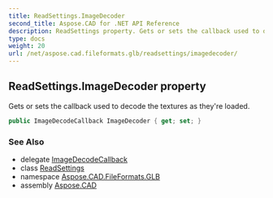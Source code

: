 ```yaml
---
title: ReadSettings.ImageDecoder
second_title: Aspose.CAD for .NET API Reference
description: ReadSettings property. Gets or sets the callback used to decode the textures as theyre loaded
type: docs
weight: 20
url: /net/aspose.cad.fileformats.glb/readsettings/imagedecoder/
---
```

## ReadSettings.ImageDecoder property

Gets or sets the callback used to decode the textures as they're loaded.

```csharp
public ImageDecodeCallback ImageDecoder { get; set; }
```

### See Also

* delegate [ImageDecodeCallback](../../imagedecodecallback/)
* class [ReadSettings](../)
* namespace [Aspose.CAD.FileFormats.GLB](../../readsettings/)
* assembly [Aspose.CAD](../../../)


